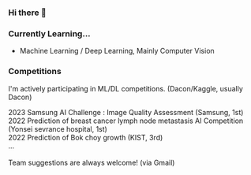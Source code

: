 ### Hi there 👋

### Currently Learning...
- Machine Learning / Deep Learning, Mainly Computer Vision

### Competitions
I'm actively participating in ML/DL competitions. (Dacon/Kaggle, usually Dacon)

2023 Samsung AI Challenge : Image Quality Assessment (Samsung, 1st) </br>
2022 Prediction of breast cancer lymph node metastasis AI Competition (Yonsei sevrance hospital, 1st) </br>
2022 Prediction of Bok choy growth (KIST, 3rd) </br>
... </br>
</br>
Team suggestions are always welcome! (via Gmail)








<!--
**kjae0/kjae0** is a ✨ _special_ ✨ repository because its `README.md` (this file) appears on your GitHub profile.

Here are some ideas to get you started:

- 🔭 I’m currently working on ...
- 🌱 I’m currently learning ...
- 👯 I’m looking to collaborate on ...
- 🤔 I’m looking for help with ...
- 💬 Ask me about ...
- 📫 How to reach me: ...
- 😄 Pronouns: ...
- ⚡ Fun fact: ...
-->
